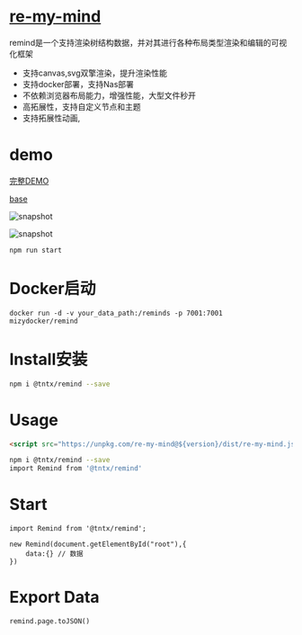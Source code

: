 # [re-my-mind](https://mizy.github.io/re-my-mind/)

remind是一个支持渲染树结构数据，并对其进行各种布局类型渲染和编辑的可视化框架
* 支持canvas,svg双擎渲染，提升渲染性能
* 支持docker部署，支持Nas部署
* 不依赖浏览器布局能力，增强性能，大型文件秒开
* 高拓展性，支持自定义节点和主题
* 支持拓展性动画,


# demo

[完整DEMO](https://mizy.github.io/re-my-mind/dist/index.html)

[base](https://mizy.github.io/re-my-mind/public/base.html)

![snapshot](https://mizy.github.io/re-my-mind/snapshot.png)

![snapshot](https://mizy.github.io/re-my-mind/snapshot1.png)

```
npm run start
```
# Docker启动

```
docker run -d -v your_data_path:/reminds -p 7001:7001 mizydocker/remind
```

# Install安装

```sh
npm i @tntx/remind --save
```


# Usage

```html
<script src="https://unpkg.com/re-my-mind@${version}/dist/re-my-mind.js"></script>
```
```sh
npm i @tntx/remind --save
import Remind from '@tntx/remind'
```

# Start

```
import Remind from '@tntx/remind';

new Remind(document.getElementById("root"),{
	data:{} // 数据
})
```

# Export Data

```
remind.page.toJSON()
```
 